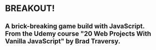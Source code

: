 # BREAKOUT!

## A brick-breaking game build with JavaScript. From the Udemy course "20 Web Projects With Vanilla JavaScript" by Brad Traversy.